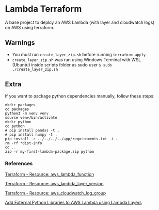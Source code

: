 # Lambda Terraform

A base project to deploy an AWS Lambda (with layer and cloudwatch logs) on AWS using terraform.

## Warnings

- You must run `create_layer_zip.sh` before running `terraform apply`
- `create_layer_zip.sh` was run using Windows Terminal with WSL (Ubuntu) inside scripts folder as sudo user `$ sudo ./create_layer_zip.sh`

## Extra

If you want to package python dependencies manually, follow these steps:

````shell
mkdir packages
cd packages
python3 -m venv venv
source venv/bin/activate
mkdir python
cd python
# pip install pandas -t .
# pip install numpy -t .
pip install -r ../../../../app/requirements.txt -t .
rm -rf *dist-info
cd ..
zip -r my-first-lambda-package.zip python
````

### References

[Terraform - Resource: aws_lambda_function](https://registry.terraform.io/providers/hashicorp/aws/latest/docs/resources/lambda_function)

[Terraform - Resource: aws_lambda_layer_version](https://registry.terraform.io/providers/hashicorp/aws/latest/docs/resources/lambda_layer_version)

[Terraform - Resource: aws_cloudwatch_log_group](https://registry.terraform.io/providers/hashicorp/aws/latest/docs/resources/cloudwatch_log_group)

[Add External Python Libraries to AWS Lambda using Lambda Layers](https://www.linkedin.com/pulse/add-external-python-libraries-aws-lambda-using-layers-gabe-olokun/)